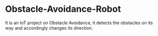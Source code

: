 # Obstacle-Avoidance-Robot
It is an IoT project on Obstacle Avoidance, it detects the obstacles on its way and accordingly changes its direction.
